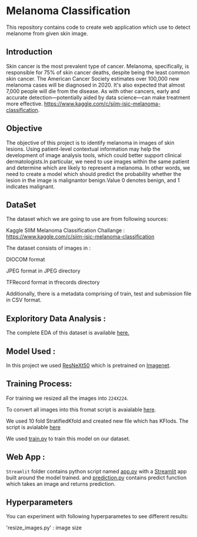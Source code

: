 # Melanoma Classification

This repository contains code to create web application which use to detect melanome from given skin image.

## Introduction

Skin cancer is the most prevalent type of cancer. Melanoma, specifically, is responsible for 75% of skin cancer deaths, despite being the least common skin cancer. The American Cancer Society estimates over 100,000 new melanoma cases will be diagnosed in 2020. It's also expected that almost 7,000 people will die from the disease. As with other cancers, early and accurate detection—potentially aided by data science—can make treatment more effective. https://www.kaggle.com/c/siim-isic-melanoma-classification.

## Objective

The objective of this project is to identify melanoma in images of skin lesions. Using patient-level contextual information may help the development of image analysis tools, which could better support clinical dermatologists.In particular, we need to use images within the same patient and determine which are likely to represent a melanoma. In other words, we need to create a model which should predict the probability whether the lesion in the image is malignantor benign.Value 0 denotes benign, and 1 indicates malignant.

## DataSet 

The dataset which we are going to use are from following sources: 

Kaggle SIIM Melanoma Classification Challange :  https://www.kaggle.com/c/siim-isic-melanoma-classification

The dataset consists of images in :

  DIOCOM format
  
  JPEG format in JPEG directory
  
  TFRecord format in tfrecords directory

Additionally, there is a metadata comprising of train, test and submission file in CSV format.

## Exploritory Data Analysis : 
  
  The complete EDA of this dataset is available [here.](https://github.com/vatsal30/HackGujarat/tree/master/EDA)
  
## Model Used :
  
  In this project we used [ResNeXt50](https://github.com/facebookresearch/ResNeXt) which is pretrained on [Imagenet](http://www.image-net.org/).

## Training Process:
  
  For training we resized all the images into `224X224`.
  
  To convert all images into this fromat script is avaialable [here](https://github.com/vatsal30/HackGujarat/blob/master/resize_images.py).
  
  We used 10 fold StratifiedKfold and created new file which has KFlods. The script is avialable [here](https://github.com/vatsal30/HackGujarat/blob/master/create_folds.py)
  
  We used [train.py](https://github.com/vatsal30/HackGujarat/blob/master/train.py) to train this model on our dataset.
  
## Web App :
  `Streamlit` folder contains python script named [app.py](https://github.com/vatsal30/HackGujarat/blob/master/Streamlit/app.py) with a [Streamlit](https://www.streamlit.io/) app built around the model trained.
  and [prediction.py](https://github.com/vatsal30/HackGujarat/blob/master/Streamlit/prediction.py) contains predict function which takes an image and returns prediction.

## Hyperparameters 
  
  You can experiment with following hyperparametes to see different results:
  
  'resize_images.py' : image size
